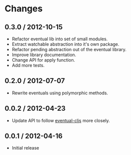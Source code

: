# Changes #

## 0.3.0 / 2012-10-15

  - Refactor eventual lib into set of small modules.
  - Extract watchable abstraction into it's own package.
  - Refactor pending abstraction out of the eventual library.
  - Improve library documentation.
  - Change API for apply function.
  - Add more tests.

## 0.2.0 / 2012-07-07

  - Rewrite eventuals using polymorphic methods.


## 0.0.2 / 2012-04-23

  - Update API to follow [eventual-cljs](https://github.com/Gozala/eventual-cljs)
    more closely.

## 0.0.1 / 2012-04-16

  - Initial release
